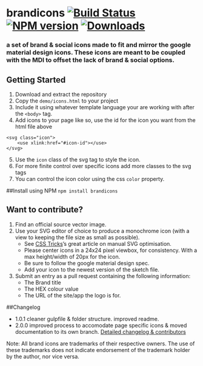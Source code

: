 # brandicons [![Build Status](https://secure.travis-ci.org/hanakin/brandicons.png?branch=master)](http://travis-ci.org/hanakin/brandicons)  [![NPM version][npm-image]][npm-url] [![Downloads][downloads-image]][npm-url]
### a set of brand  & social icons made to fit and mirror the google material design icons. These icons are meant to be coupled with the MDI to offset the lack of brand & social options.



## Getting Started

1. Download and extract the repository
2. Copy the `demo/icons.html` to your project
3. Include it using whatever template language your are working with after the `<body>` tag.
4. Add icons to your page like so, use the id for the icon you want from the html file above
```
<svg class="icon">
    <use xlink:href="#icon-id"></use>
</svg>
```
5. Use the `icon` class of the svg tag to style the icon.
6. For more finite control over specific icons add more classes to the svg tags
7. You can control the icon color using the css `color` property.

##Install using NPM
`npm install brandicons`


## Want to contribute?

1. Find an official source vector image.
2. Use your SVG editor of choice to produce a monochrome icon (with a view to keeping the file size as small as possible).
    - See [CSS Tricks](https://css-tricks.com/understanding-and-manually-improving-svg-optimization/)’s great article on manual SVG optimisation.
    - Please center icons in a 24x24 pixel viewbox, for consistency. With a max height/width of 20px for the icon.
    - Be sure to follow the google material design spec.
    - Add your icon to the newest version of the sketch file.
4. Submit an entry as a pull request containing the following information:
    - The Brand title
    - The HEX colour value
    - The URL of the site/app the logo is for.

##Changelog
- 1.0.1 cleaner gulpfile & folder structure. improved readme.
- 2.0.0 improved process to accomodate page specific icons & moved documentation to its own branch.
[Detailed changelog & contributors](/CHANGELOG.md)

Note: All brand icons are trademarks of their respective owners. The use of these trademarks does not indicate endorsement of the trademark holder by the author, nor vice versa.

[downloads-image]: http://img.shields.io/npm/dm/brandicons.svg?style=flat
[npm-url]: https://npmjs.org/package/brandicons
[npm-image]: http://img.shields.io/npm/v/brandicons.svg?style=flat
[issues-url]: https://github.com/hanakin/brandicons/issues

